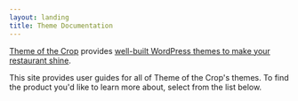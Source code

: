 ```yaml
---
layout: landing
title: Theme Documentation
---
```

[Theme of the Crop](https://themeofthecrop.com) provides [well-built WordPress themes to make your restaurant shine](https://themeofthecrop.com/themes).

This site provides user guides for all of Theme of the Crop's themes. To find the product you'd like to learn more about, select from the list below.
